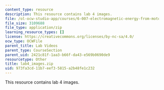 ```yaml
---
content_type: resource
description: This resource contains lab 4 images.
file: /ol-ocw-studio-app/courses/6-007-electromagnetic-energy-from-motors-to-lasers-spring-2011/973fa3cd11b7eef35815a2b48fe1c232_lab4_images.zip
file_size: 3109688
file_type: application/zip
learning_resource_types: []
license: https://creativecommons.org/licenses/by-nc-sa/4.0/
ocw_type: OCWFile
parent_title: Lab Videos
parent_type: CourseSection
parent_uid: 2421c81f-1aa3-b66f-da43-e569b0690de9
resourcetype: Other
title: lab4_images.zip
uid: 973fa3cd-11b7-eef3-5815-a2b48fe1c232
---
```

This resource contains lab 4 images.
